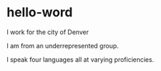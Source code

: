 # hello-word

I work for the city of Denver

I am from an underrepresented group.

I speak four languages all at varying proficiencies.
